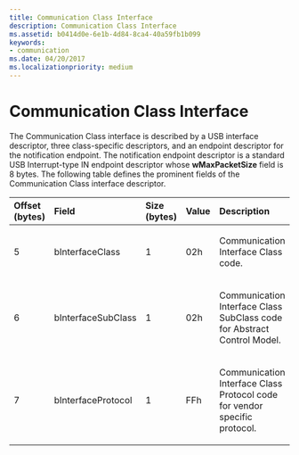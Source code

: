 ```yaml
---
title: Communication Class Interface
description: Communication Class Interface
ms.assetid: b0414d0e-6e1b-4d84-8ca4-40a59fb1b099
keywords:
- communication
ms.date: 04/20/2017
ms.localizationpriority: medium
---
```


# Communication Class Interface





The Communication Class interface is described by a USB interface descriptor, three class-specific descriptors, and an endpoint descriptor for the notification endpoint. The notification endpoint descriptor is a standard USB Interrupt-type IN endpoint descriptor whose **wMaxPacketSize** field is 8 bytes. The following table defines the prominent fields of the Communication Class interface descriptor.

<table>
<colgroup>
<col width="20%" />
<col width="20%" />
<col width="20%" />
<col width="20%" />
<col width="20%" />
</colgroup>
<thead>
<tr class="header">
<th align="left">Offset (bytes)</th>
<th align="left">Field</th>
<th align="left">Size (bytes)</th>
<th align="left">Value</th>
<th align="left">Description</th>
</tr>
</thead>
<tbody>
<tr class="odd">
<td align="left"><p>5</p></td>
<td align="left"><p>bInterfaceClass</p></td>
<td align="left"><p>1</p></td>
<td align="left"><p>02h</p></td>
<td align="left"><p>Communication Interface Class code.</p></td>
</tr>
<tr class="even">
<td align="left"><p>6</p></td>
<td align="left"><p>bInterfaceSubClass</p></td>
<td align="left"><p>1</p></td>
<td align="left"><p>02h</p></td>
<td align="left"><p>Communication Interface Class SubClass code for Abstract Control Model.</p></td>
</tr>
<tr class="odd">
<td align="left"><p>7</p></td>
<td align="left"><p>bInterfaceProtocol</p></td>
<td align="left"><p>1</p></td>
<td align="left"><p>FFh</p></td>
<td align="left"><p>Communication Interface Class Protocol code for vendor specific protocol.</p></td>
</tr>
</tbody>
</table>

 

 

 





